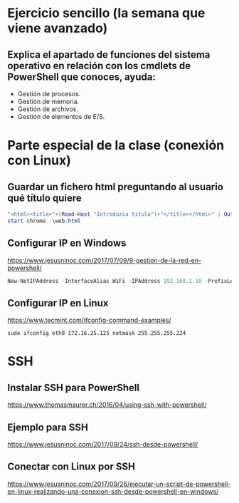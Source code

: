# Ejercicio sencillo (la semana que viene avanzado)
## Explica el apartado de funciones del sistema operativo en relación con los cmdlets de PowerShell que conoces, ayuda:
- Gestión de procesos.
- Gestión de memoria.
- Gestión de archivos.
- Gestión de elementos de E/S.

# Parte especial de la clase (conexión con Linux)

## Guardar un fichero html preguntando al usuario qué título quiere
```PowerShell
"<html><title>"+(Read-Host "Introduzca título")+"</title></html>" | Out-File web.html
start chrome .\web.html
```
## Configurar IP en Windows
https://www.jesusninoc.com/2017/07/09/9-gestion-de-la-red-en-powershell/
```PowerShell
New-NetIPAddress -InterfaceAlias WiFi -IPAddress 192.168.1.10 -PrefixLength 24 -DefaultGateway 192.168.1.1
```

## Configurar IP en Linux
https://www.tecmint.com/ifconfig-command-examples/
```Shell
sudo ifconfig eth0 172.16.25.125 netmask 255.255.255.224
```

# SSH

## Instalar SSH para PowerShell
https://www.thomasmaurer.ch/2016/04/using-ssh-with-powershell/

## Ejemplo para SSH
https://www.jesusninoc.com/2017/09/24/ssh-desde-powershell/

## Conectar con Linux por SSH
https://www.jesusninoc.com/2017/09/26/ejecutar-un-script-de-powershell-en-linux-realizando-una-conexion-ssh-desde-powershell-en-windows/
